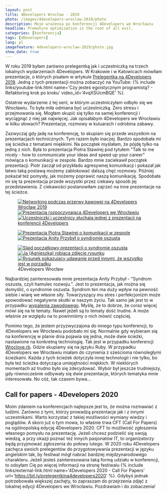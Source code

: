 ```yaml
---
layout: post
title: 4Developers Wrocław - 2019
photo: /images/4developers-wroclaw-2019/photo
description: Moje wrażenia po konferencji 4Developers we Wrocławiu
headline: Premature optimization is the root of all evil.
categories: [konferencja]
tags: [4Developers]
lang: pl
imagefeature: 4developers-wroclaw-2019/photo.jpg
show_date: true
---
```


W roku 2019 byłam zarówno prelegentką jak i uczestniczką na trzech lokalnych wydarzeniach 4Developers. W Krakowie i w Katowicach mówiłam prezentacje, o których pisałam w artykule <a href="{{ site.baseurl }}/4developers-2019" title="Moje wystąpienia na 4Developers 2019">Prelegentka na 4Developers 2019</a>. Jedną z tych prezentacji można zobaczyć na YouTube:
{% include links/youtube-link.html name='Czy jesteś egoistycznym programistą? - Refaktoring krok po kroku' video_id='4vqXSUcmBQE' %}.

Ostatnie wydarzenie z tej serii, w którym uczestniczyłam odbyło się we Wrocławiu. To była miła odmiana być uczestniczką. Zero stresu i przejmowania się. Mogłam skupić się tylko na samej konferencji i wyciągnąć z niej jak najwięcej. Jak opisałabym 4Developers we Wrocławiu w kilku słowach? Prezentacje, rozmowy w kuluarach i odrobina zabawy.

Zazwyczaj gdy jadę na konferencję, to skupiam się przede wszystkim na prezentacjach technicznych. Tym razem było inaczej. Bardzo spodobała mi się ścieżka z tematami miękkimi. Na początek myślałam, że pójdę tylko na jedną z nich. Była to prezentacja Piotra Stawirej pod tytułem "Talk to me nicely - how to communicate your ideas and speed up your career" mówiąca o komunikacji w zespole. Bardzo mnie zaciekawił początek prezentacji. Piotr zaczął od przykładu agresywnej komunikacji i pokazał jak łatwo taką postawą możemy zablokować dalszą chęć rozmowy. Później pokazał też pomysły, jak możemy poprawić naszą komunikację. Spodobała mi się ta prezentacja przede wszystki przez ciekawy sposób jej przedstawienia. Z ciekawości postanowiłam zajrzeć na inne prezentacje na tej ścieżce.

<figure class='third'>
  <a href="{{ site.baseurl_root }}/images/4developers-wroclaw-2019/01-coffee-break-4developers-wroclaw-2019.jpg">
    <img src="{{ site.baseurl_root }}/images/4developers-wroclaw-2019/thumbs/01-coffee-break-4developers-wroclaw-2019.jpg"
         alt='Networking podczas przerwy kawowej na 4Developers Wrocław 2019'>
  </a>
  <a href="{{ site.baseurl_root }}/images/4developers-wroclaw-2019/02-welcome-presentation-4developers-wroclaw-2019.jpg">
    <img src="{{ site.baseurl_root }}/images/4developers-wroclaw-2019/thumbs/02-welcome-presentation-4developers-wroclaw-2019.jpg"
         alt='Prezentacja rozpoczynająca 4Developers we Wrocławiu'>
  </a>
  <a href="{{ site.baseurl_root }}/images/4developers-wroclaw-2019/03-participants-4developers-wroclaw-2019.jpg">
    <img src="{{ site.baseurl_root }}/images/4developers-wroclaw-2019/thumbs/03-participants-4developers-wroclaw-2019.jpg"
         alt='Uczestniczki i uczestnicy słuchają jednej z prezentacji na konferencji 4Developers'>
  </a>
</figure>
<figure class='half'>
  <a href="{{ site.baseurl_root }}/images/4developers-wroclaw-2019/04-good-team-communication-piotr-stawirej.jpg">
    <img src="{{ site.baseurl_root }}/images/4developers-wroclaw-2019/thumbs/04-good-team-communication-piotr-stawirej.jpg"
         alt='Prezentacja Piotra Stawirej o komunikacji w zespole'>
  </a>
  <a href="{{ site.baseurl_root }}/images/4developers-wroclaw-2019/05-impostor-syndrome-anita-przybyl.jpg">
    <img src="{{ site.baseurl_root }}/images/4developers-wroclaw-2019/thumbs/05-impostor-syndrome-anita-przybyl.jpg"
         alt='Prezentacja Anity Przybył o syndromie oszusta'>
  </a>
</figure>
<figure class='third'>
  <a href="{{ site.baseurl_root }}/images/4developers-wroclaw-2019/06-imposter-syndrome-opening-slide.jpg">
    <img src="{{ site.baseurl_root }}/images/4developers-wroclaw-2019/thumbs/06-imposter-syndrome-opening-slide.jpg"
         alt='Slajd początkowy prezentacji o syndromie oszusta'>
  </a>
  <a href="{{ site.baseurl_root }}/images/4developers-wroclaw-2019/07-imposter-syndrome-recursion.jpg">
    <img src="{{ site.baseurl_root }}/images/4developers-wroclaw-2019/thumbs/07-imposter-syndrome-recursion.jpg"
         alt='Ja (Agnieszka) robiąca zdjęcie rysunku'>
  </a>
  <a href="{{ site.baseurl_root }}/images/4developers-wroclaw-2019/08-impostor-syndrome-calling-for-help.jpg">
    <img src="{{ site.baseurl_root }}/images/4developers-wroclaw-2019/thumbs/08-impostor-syndrome-calling-for-help.jpg"
         alt='Rysunek pokazujący udawanie przed innymi, że wszystko jest w porządku'>
  </a>
  <figcaption>4Developers Wrocław</figcaption>
</figure>

Najbardziej zainteresowała mnie prezentacja Anity Przybył - "Syndrom oszusta, czyli hamulec rozwoju.". Jest to prezentacja, jak można się domyślić, o syndromie oszusta. Syndrom ten ma duży wpływ na pewność siebie i wiarę we własne siły. Towarzyszący mu stres i perfekcjonizm może spowodować negatywne skutki w naszym życiu. Tak samo jak jest to w przypadku <a href="{{ site.baseurl }}/occupational-burnout" title="Syndrom wypalenia zawodowego">wypalenia zawodowego</a>. Myślę, że to dobrze, że coraz więcej mówi się na te tematy. Nawet jeżeli są to tematy dość trudne. A może właśnie ze względu na to powinniśmy o nich mówić częściej.

Pomimo tego, że jestem przyzwyczajona do innego typu konferencji, to 4Developers we Wrocławiu podobało mi się. Normalnie gdy wybieram się na konferencję w planie dnia pojawia się jedna, może dwie ścieżki, nastawione na konkretną technologię. Tak jest w przypadku konferencji <a href="{{ site.baseurl }}/wrocloverb-2019" title="Wroclove.rb 2019 - podsumowanie">Wroclove.rb</a>. Gdzie skupiamy się na języku Ruby. W przypadku 4Developers we Wrocławiu miałam do czynienia z sześcioma równoległymi ścieżkami. Każda z tych ścieżek dotyczyła innej technologii i nie tylko, bo była też ścieżka dotycząca umiejętności miękkich. W niektórych momentach aż trudno było się zdecydować. Wybór był jeszcze trudniejszy, gdy równocześnie odbywały się dwie prezentacje, których tematyka mnie interesowała. No cóż, tak czasem bywa...

## Call for papers - 4Developers 2020

Moim zdaniem na konferencjach najlepsze jest to, że można rozmawiać z ludźmi. Zarówno z tymi, którzy prowadzą prezentacje jak i z innymi uczestnikami. Warto korzystać z takiej możliwości wymiany wiedzy i poglądów. A skoro już o tym mowa, to właśnie trwa CFT (Call For Papers) na ogólnopolską edycję 4Developers 2020. CFT to możliwość zgłoszenia własnego pomysłu na prezentację. Jeżeli chcesz podzielić się swoją wiedzą, a przy okazji poznać też innych pasjonatów IT, to organizatorzy będą przyjmować zgłoszenia do połowy lutego. W 2020 roku 4Developers zachęca swoich prelegentów do przygotowywania prezentacji w języku angielskim tak, by festiwal mógł nabrać bardziej międzynarodowego charakteru. Jeżeli jesteś zainteresowana taką formą udziału w konferencji, to odsyłam Cię po więcej informacji na stronę festiwalu
{% include links/external-link.html
   name='4Developers 2020 - Call For Papers'
   url='https://bit.ly/prelegentkina4developers2020' %}.
Gdybyś jednak potrzebowała większej zachęty, to zapraszam do przejrzenia zdjęć z lokalnej edycji 4Developers we Wrocławiu. Pozdrawiam i do zobaczenia!
